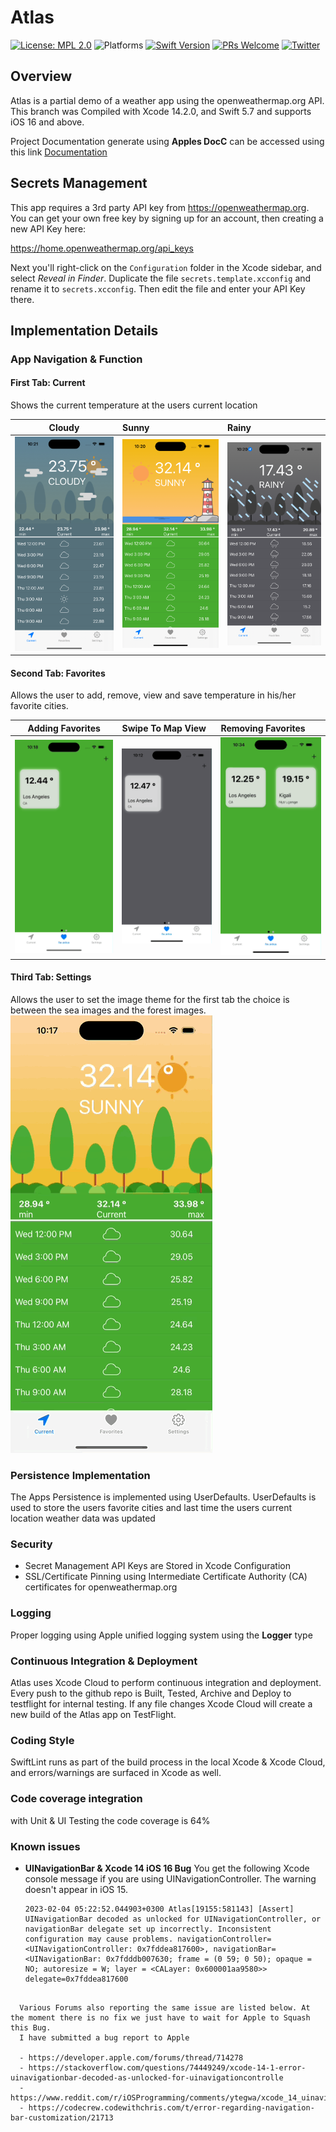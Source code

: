 # Atlas

[![License: MPL 2.0](https://img.shields.io/badge/License-MPL%202.0-brightgreen.svg)](https://opensource.org/licenses/MPL-2.0)
![Platforms](https://img.shields.io/badge/platform-iOS-lightgrey.svg)
[![Swift Version](https://img.shields.io/badge/Swift-5.7-F16D39.svg?style=flat)](https://developer.apple.com/swift)
[![PRs Welcome](https://img.shields.io/badge/PRs-welcome-brightgreen.svg?style=flat-square)](http://makeapullrequest.com)
[![Twitter](https://img.shields.io/badge/twitter-@byaruhaf-blue.svg)](http://twitter.com/byaruhaf)

## Overview

Atlas is a partial demo of a weather app using the openweathermap.org API.
This branch was Compiled with Xcode 14.2.0, and Swift 5.7 and supports iOS 16 and above.

Project Documentation generate using **Apples DocC** can be accessed using this link [Documentation](https://byaruhaf.github.io/Atlas/documentation/atlas/)

## Secrets Management

This app requires a 3rd party API key from https://openweathermap.org. You can get your own free key
by signing up for an account, then creating a new API Key here:

https://home.openweathermap.org/api_keys

Next you'll right-click on the `Configuration` folder in the Xcode sidebar, and select _Reveal in Finder_. Duplicate the file `secrets.template.xcconfig` and rename it to `secrets.xcconfig`. Then edit the file and enter your API Key there.

## Implementation Details

### App Navigation & Function

#### First Tab: Current

Shows the current temperature at the users current location

|             Cloudy             | Sunny                         | Rainy                         |
| :----------------------------: | :---------------------------- | :---------------------------- |
| ![Navigation](Demo/Cloudy.png) | ![Navigation](Demo/Sunny.png) | ![Navigation](Demo/Rainy.png) |

#### Second Tab: Favorites

Allows the user to add, remove, view and save temperature in his/her favorite cities.

|       Adding Favorites       | Swipe To Map View            | Removing Favorites           |
| :--------------------------: | :--------------------------- | :--------------------------- |
| ![Navigation](Demo/Fav1.gif) | ![Navigation](Demo/Fav2.gif) | ![Navigation](Demo/Fav3.gif) |

#### Third Tab: Settings

Allows the user to set the image theme for the first tab the choice is between the sea images and the forest images.
![Navigation](Demo/Set2.gif)

### Persistence Implementation

The Apps Persistence is implemented using UserDefaults.
UserDefaults is used to store the users favorite cities and last time the users current location weather data was updated

### Security

- Secret Management API Keys are Stored in Xcode Configuration
- SSL/Certificate Pinning using Intermediate Certificate Authority (CA) certificates for openweathermap.org

### Logging

Proper logging using Apple unified logging system using the **Logger** type

### Continuous Integration & Deployment

Atlas uses Xcode Cloud to perform continuous integration and deployment.
Every push to the github repo is Built, Tested, Archive and Deploy to testflight for internal testing.
If any file changes Xcode Cloud will create a new build of the Atlas app on TestFlight.

### Coding Style

SwiftLint runs as part of the build process in the local Xcode & Xcode Cloud, and errors/warnings are surfaced in Xcode as well.

### Code coverage integration

with Unit & UI Testing the code coverage is 64%

### Known issues

- **UINavigationBar & Xcode 14 iOS 16 Bug**
  You get the following Xcode console message if you are using UINavigationController. The warning doesn't appear in iOS 15.

  ```
  2023-02-04 05:22:52.044903+0300 Atlas[19155:581143] [Assert] UINavigationBar decoded as unlocked for UINavigationController, or navigationBar delegate set up incorrectly. Inconsistent configuration may cause problems. navigationController=<UINavigationController: 0x7fddea817600>, navigationBar=<UINavigationBar: 0x7fdddb007630; frame = (0 59; 0 50); opaque = NO; autoresize = W; layer = <CALayer: 0x600001aa9580>> delegate=0x7fddea817600
  ```

```

  Various Forums also reporting the same issue are listed below. At the moment there is no fix we just have to wait for Apple to Squash this Bug.
  I have submitted a bug report to Apple

  - https://developer.apple.com/forums/thread/714278
  - https://stackoverflow.com/questions/74449249/xcode-14-1-error-uinavigationbar-decoded-as-unlocked-for-uinavigationcontrolle
  - https://www.reddit.com/r/iOSProgramming/comments/ytegwa/xcode_14_uinavigationbar_issue/
  - https://codecrew.codewithchris.com/t/error-regarding-navigation-bar-customization/21713
```
